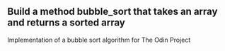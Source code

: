 ## Build a method bubble_sort that takes an array and returns a sorted array

Implementation of a bubble sort algorithm for The Odin Project